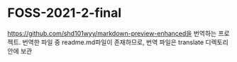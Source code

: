 # FOSS-2021-2-final

https://github.com/shd101wyy/markdown-preview-enhanced을 번역하는 프로젝트. 번역한 파일 중 readme.md파일이 존재하므로, 번역 파일은 translate 디렉토리 안에 보관